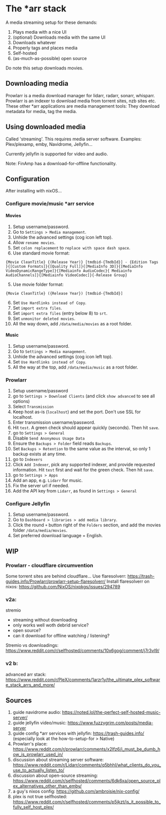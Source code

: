 # The *arr stack
A media streaming setup for these demands:
1. Plays media with a nice UI
2. (optional) Downloads media with the same UI
3. Downloads whatever
4. Properly tags and places media
5. Self-hosted
6. (as-much-as-possible) open source

Do note this setup downloads movies.

## Downloading media
Prowlarr is a media download manager for lidarr, radarr, sonarr, whisparr.
Prowlarr is an indexer to download media from torrent sites, nzb sites etc.
These other *arr applications are media management tools: They download metadata for media, tag the media.

## Using downloaded media
Called 'streaming'. This requires media server software.
Examples: Plex/plexamp, emby, Navidrome, Jellyfin...

Currently jellyfin is supported for video and audio.

Note: FinAmp has a download-for-offline functionality.


## Configuration
After installing with nixOS...


### Configure movie/music *arr service

#### Movies
1. Setup username/password.
2. Go to `Settings > Media management`.
  1. Unhide the advanced settings (cog icon left top).
  2. Allow `rename movies`.
  3. Set `colon replacement` to `replace with space dash space`.
  4. Use standard movie format:
  ```
  {Movie CleanTitle} {(Release Year)} [tmdbid-{TmdbId}] - {Edition Tags }{[Custom Formats]}{[Quality Full]}{[MediaInfo 3D]}{[MediaInfo VideoDynamicRangeType]}{[Mediainfo AudioCodec}{ Mediainfo AudioChannels]}{[Mediainfo VideoCodec]}{-Release Group}
  ```
  5. Use movie folder format:
  ```
  {Movie CleanTitle} ({Release Year}) [tmdbid-{TmdbId}]
  ```
  6. Set `Use Hardlinks instead of Copy`.
  7. Set `import extra files`.
  8. Set `import extra files` (entry below 8) to `srt`.
  9. Set `unmonitor deleted movies`.
  10. All the way down, add `/data/media/movies` as a root folder.

#### Music
1. Setup username/password.
2. Go to `Settings > Media management`.
  1. Unhide the advanced settings (cog icon left top).
  2. Set `Use Hardlinks instead of Copy`.
  3. All the way at the top, add `/data/media/music` as a root folder.


### Prowlarr
1. Setup username/password
2. go to `Settings > Download Clients` (and click `show advanced` to see all options)
  1. Select `Transmission`
  2. Keep host as-is (`localhost`) and set the port. Don't use SSL for localhost.
  3. Enter transmission username/password.
  4. Hit `test`. A green check should appear quickly (seconds). Then hit `save`.
3. go to `Settings > General`
  1. Disable `Send Anonymous Usage Data`
  2. Ensure the `Backups > Folder` field reads `Backups`.
  3. Set `Backups > Retention` to the same value as the interval, so only 1 backup exists at any time.
4. go to `Indexers`
  1. Click `Add Indexer`, pick any supported indexer, and provide requested information. Hit `test` first and wait for the green check. Then hit `save`.
5. go to `Settings > Apps`
  1. Add an app, e.g. `Lidarr` for music.
  2. Fix the server url if needed.
  3. Add the API key from `Lidarr`, as found in `Settings > General`


### Configure Jellyfin
1. Setup username/password.
2. Go to `Dashboard > libraries > add media library`.
3. Click the round `+` button right of the `Folders` section, and add the movies folder `/data/media/movies`.
4. Set preferred download language = English.


## WIP
### Prowlarr - cloudflare circumvention
Some torrent sites are behind cloudflare...
Use flaresolverr: https://trash-guides.info/Prowlarr/prowlarr-setup-flaresolverr/
Install flaresolverr on nixos: https://github.com/NixOS/nixpkgs/issues/294789



### v2a:
stremio
- streaming without downloading
- only works well woth debrid service?
- open source?
- can it download for offline watching / listening?

Stremio vs downloadings:
https://www.reddit.com/r/selfhosted/comments/10x6gog/comment/j7r3vl9/

### v2 b:
advanced arr stack: https://www.reddit.com/r/PleX/comments/1arzr1y/the_ultimate_plex_software_stack_arrs_and_more/

## Sources
1. guide navidrome audio: https://noted.lol/the-perfect-self-hosted-music-server/
2. guide jellyfin video/music: https://www.fuzzygrim.com/posts/media-server
3. guide config *arr services with jellyfin: https://trash-guides.info/ (especially look at the how-to-setup-for > Native)
2. Prowlarr's place: https://www.reddit.com/r/prowlarr/comments/x2lfz6/i_must_be_dumb_how_is_prowlarr_used_in/
3. discussion about streaming server software: https://www.reddit.com/r/Lidarr/comments/q5bhhl/what_clients_do_you_use_to_actually_listen_to/
4. discussion about open-source streaming: https://www.reddit.com/r/selfhosted/comments/6dk6xa/open_source_plex_alternatives_other_than_emby/
5. a guy's nixos config: https://github.com/ambroisie/nix-config/
6. plex is not true selfhosted: https://www.reddit.com/r/selfhosted/comments/p5jkzt/is_it_possible_to_fully_self_host_plex/
